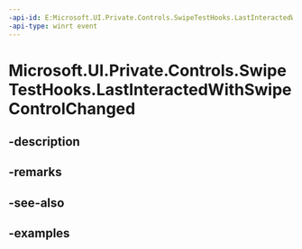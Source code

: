 ```yaml
---
-api-id: E:Microsoft.UI.Private.Controls.SwipeTestHooks.LastInteractedWithSwipeControlChanged
-api-type: winrt event
---
```


# Microsoft.UI.Private.Controls.SwipeTestHooks.LastInteractedWithSwipeControlChanged

<!--
public static event Windows.Foundation.TypedEventHandler<object,object> LastInteractedWithSwipeControlChanged;
-->


## -description

## -remarks

## -see-also

## -examples


